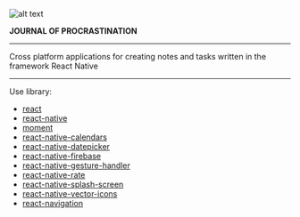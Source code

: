 ![alt text](https://sun2.velcom-by-minsk.userapi.com/wUcVKAgu2T64e-0qa3B41tOIWXA3Vg8MW6oS2Q/o-tdh66s3a8.jpg)

**JOURNAL OF PROCRASTINATION** 
***
Cross platform applications for creating notes and tasks written in the framework React Native
***
Use library:
 + [react](https://github.com/facebook/react/)
 + [react-native](https://github.com/facebook/react-native#readme)
 + [moment](https://github.com/moment/moment/)
 + [react-native-calendars](https://github.com/wix/react-native-calendars#readme)
 + [react-native-datepicker](https://github.com/xgfe/react-native-datepicker#readme)
 + [react-native-firebase](https://github.com/invertase/react-native-firebase#readme)
 + [react-native-gesture-handler](https://github.com/software-mansion/react-native-gesture-handler#readme)
 + [react-native-rate](https://github.com/KjellConnelly/react-native-rate#readme)
 + [react-native-splash-screen](https://github.com/crazycodeboy/react-native-splash-screen#readme)
 + [react-native-vector-icons](https://github.com/oblador/react-native-vector-icons)
 + [react-navigation](https://github.com/react-navigation/react-navigation#readme)
 
